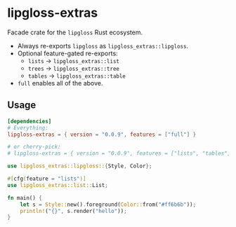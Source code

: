 # lipgloss-extras

Facade crate for the `lipgloss` Rust ecosystem.

- Always re-exports `lipgloss` as `lipgloss_extras::lipgloss`.
- Optional feature-gated re-exports:
  - `lists`  → `lipgloss_extras::list`
  - `trees`  → `lipgloss_extras::tree`
  - `tables` → `lipgloss_extras::table`
- `full` enables all of the above.

## Usage

```toml
[dependencies]
# Everything:
lipgloss-extras = { version = "0.0.9", features = ["full"] }

# or cherry-pick:
# lipgloss-extras = { version = "0.0.9", features = ["lists", "tables"] }
```

```rust
use lipgloss_extras::lipgloss::{Style, Color};

#[cfg(feature = "lists")]
use lipgloss_extras::list::List;

fn main() {
    let s = Style::new().foreground(Color::from("#ff6b6b"));
    println!("{}", s.render("hello"));
}
```


